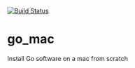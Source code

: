 [![Build Status](https://travis-ci.com/alexpenson/go_mac.svg?branch=master)](https://travis-ci.com/alexpenson/go_mac)

# go_mac
Install Go software on a mac from scratch

